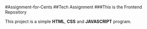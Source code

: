 #Assignment-for-Cents
##Tech Assignment 
###This is the Frontend Repository

This project is a simple **HTML**, **CSS** and **JAVASCRIPT** program.
